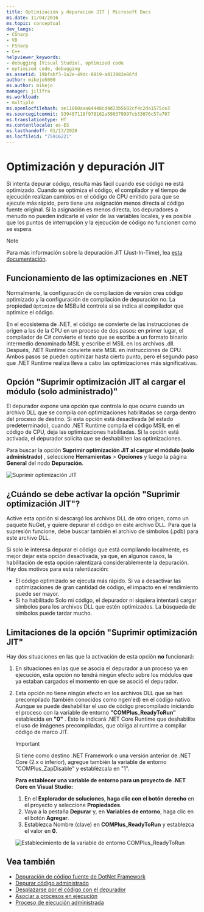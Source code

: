 ```yaml
---
title: Optimización y depuración JIT | Microsoft Docs
ms.date: 11/04/2016
ms.topic: conceptual
dev_langs:
- CSharp
- VB
- FSharp
- C++
helpviewer_keywords:
- debugging [Visual Studio], optimized code
- optimized code, debugging
ms.assetid: 19bfabf3-1a2e-49dc-8819-a813982e86fd
author: mikejo5000
ms.author: mikejo
manager: jillfra
ms.workload:
- multiple
ms.openlocfilehash: ae11860aaa64448cd4d23b5602cf4c2da1575ce3
ms.sourcegitcommit: 939407118f978162a590379997cb33076c57a707
ms.translationtype: HT
ms.contentlocale: es-ES
ms.lasthandoff: 01/13/2020
ms.locfileid: "75916221"
---
```

# <a name="jit-optimization-and-debugging"></a>Optimización y depuración JIT
Si intenta depurar código, resulta más fácil cuando ese código **no** está optimizado. Cuando se optimiza el código, el compilador y el tiempo de ejecución realizan cambios en el código de CPU emitido para que se ejecute más rápido, pero tiene una asignación menos directa al código fuente original. Si la asignación es menos directa, los depuradores a menudo no pueden indicarle el valor de las variables locales, y es posible que los puntos de interrupción y la ejecución de código no funcionen como se espera.

> [!NOTE]
> Para más información sobre la depuración JIT (Just-In-Time), lea [esta documentación](../debugger/debug-using-the-just-in-time-debugger.md).

## <a name="how-optimizations-work-in-net"></a>Funcionamiento de las optimizaciones en .NET 
Normalmente, la configuración de compilación de versión crea código optimizado y la configuración de compilación de depuración no. La propiedad `Optimize` de MSBuild controla si se indica al compilador que optimice el código.

En el ecosistema de .NET, el código se convierte de las instrucciones de origen a las de la CPU en un proceso de dos pasos: en primer lugar, el compilador de C# convierte el texto que se escribe a un formato binario intermedio denominado MSIL y escribe el MSIL en los archivos .dll. Después, .NET Runtime convierte este MSIL en instrucciones de CPU. Ambos pasos se pueden optimizar hasta cierto punto, pero el segundo paso que .NET Runtime realiza lleva a cabo las optimizaciones más significativas.

## <a name="the-suppress-jit-optimization-on-module-load-managed-only-option"></a>Opción "Suprimir optimización JIT al cargar el módulo (solo administrado)"
El depurador expone una opción que controla lo que ocurre cuando un archivo DLL que se compila con optimizaciones habilitadas se carga dentro del proceso de destino. Si esta opción está desactivada (el estado predeterminado), cuando .NET Runtime compila el código MSIL en el código de CPU, deja las optimizaciones habilitadas. Si la opción está activada, el depurador solicita que se deshabiliten las optimizaciones.

Para buscar la opción **Suprimir optimización JIT al cargar el módulo (solo administrado)** , seleccione **Herramientas** > **Opciones** y luego la página **General** del nodo **Depuración**.

![Suprimir optimización JIT](../debugger/media/suppress-jit-tool-options.png "Suprimir optimización JIT")

## <a name="when-should-you-check-the-suppress-jit-optimization-option"></a>¿Cuándo se debe activar la opción "Suprimir optimización JIT"?
Active esta opción si descargó los archivos DLL de otro origen, como un paquete NuGet, y quiere depurar el código en este archivo DLL. Para que la supresión funcione, debe buscar también el archivo de símbolos (.pdb) para este archivo DLL.

Si solo le interesa depurar el código que está compilando localmente, es mejor dejar esta opción desactivada, ya que, en algunos casos, la habilitación de esta opción ralentizará considerablemente la depuración. Hay dos motivos para esta ralentización:

* El código optimizado se ejecuta más rápido. Si va a desactivar las optimizaciones de gran cantidad de código, el impacto en el rendimiento puede ser mayor.
* Si ha habilitado Solo mi código, el depurador ni siquiera intentará cargar símbolos para los archivos DLL que estén optimizados. La búsqueda de símbolos puede tardar mucho.

## <a name="limitations-of-the-suppress-jit-optimization-option"></a>Limitaciones de la opción "Suprimir optimización JIT" 
Hay dos situaciones en las que la activación de esta opción **no** funcionará:

1. En situaciones en las que se asocia el depurador a un proceso ya en ejecución, esta opción no tendrá ningún efecto sobre los módulos que ya estaban cargados el momento en que se asoció el depurador.
2. Esta opción no tiene ningún efecto en los archivos DLL que se han precompilado (también conocidos como ngen'ed) en el código nativo. Aunque se puede deshabilitar el uso de código precompilado iniciando el proceso con la variable de entorno **"COMPlus_ReadyToRun"** establecida en **"0"** . Esto le indicará .NET Core Runtime que deshabilite el uso de imágenes precompiladas, que obliga al runtime a compilar código de marco JIT. 

    > [!IMPORTANT]
    > Si tiene como destino .NET Framework o una versión anterior de .NET Core (2.x o inferior), agregue también la variable de entorno "COMPlus_ZapDisable" y establézcala en "1".

    **Para establecer una variable de entorno para un proyecto de .NET Core en Visual Studio:**
    1. En el **Explorador de soluciones**, **haga clic con el botón derecho** en el proyecto y seleccione **Propiedades**.
    2. Vaya a la pestaña **Depurar** y, en **Variables de entorno**, haga clic en el botón **Agregar**.
    3. Establezca Nombre (clave) en **COMPlus_ReadyToRun** y establezca el valor en **0**.

    ![Establecimiento de la variable de entorno COMPlus_ReadyToRun](../debugger/media/environment-variables-debug-menu.png "Establecimiento de la variable de entorno COMPlus_ReadyToRun")

## <a name="see-also"></a>Vea también
- [Depuración de código fuente de DotNet Framework](../debugger/how-to-debug-dotnet-framework-source.md)
- [Depurar código administrado](../debugger/debugging-managed-code.md)
- [Desplazarse por el código con el depurador](../debugger/navigating-through-code-with-the-debugger.md)
- [Asociar a procesos en ejecución](../debugger/attach-to-running-processes-with-the-visual-studio-debugger.md)
- [Proceso de ejecución administrada](/dotnet/standard/managed-execution-process)
